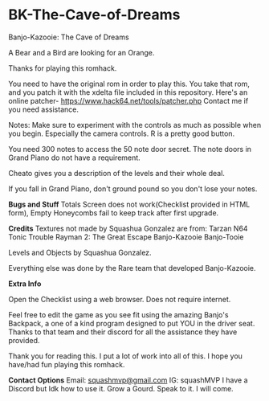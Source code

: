 # BK-The-Cave-of-Dreams

Banjo-Kazooie: The Cave of Dreams

A Bear and a Bird are looking for an Orange.

Thanks for playing this romhack.

You need to have the original rom in order to play this. You take that rom, and 
you patch it with the xdelta file included in this repository.
Here's an online patcher-
https://www.hack64.net/tools/patcher.php
Contact me if you need assistance.

Notes:
  Make sure to experiment with the controls as much as possible when you begin.
  Especially the camera controls. R is a pretty good button.

  You need 300 notes to access the 50 note door secret. The note doors in Grand
  Piano do not have a requirement.
  
  Cheato gives you a description of the levels and their whole deal.
  
  If you fall in Grand Piano, don't ground pound so you don't lose your notes.
  
**Bugs and Stuff**
Totals Screen does not work(Checklist provided in HTML form), Empty Honeycombs
fail to keep track after first upgrade.

**Credits**
Textures not made by Squashua Gonzalez are from:
Tarzan N64
Tonic Trouble
Rayman 2: The Great Escape
Banjo-Kazooie
Banjo-Tooie

Levels and Objects by Squashua Gonzalez.

Everything else was done by the Rare team that developed Banjo-Kazooie.

**Extra Info**

Open the Checklist using a web browser. Does not require internet.

Feel free to edit the game as you see fit using the amazing
Banjo's Backpack, a one of a kind program designed to put YOU
in the driver seat. Thanks to that team and their discord for
all the assistance they have provided.

Thank you for reading this. I put a lot of work into all of this.
I hope you have/had fun playing this romhack.

**Contact Options**
Email: squashmvp@gmail.com
IG: squashMVP
I have a Discord but Idk how to use it.
Grow a Gourd. Speak to it. I will come.
